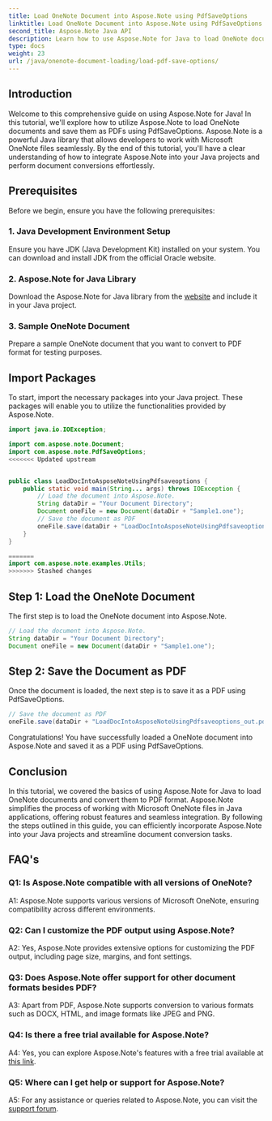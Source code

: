 ```yaml
---
title: Load OneNote Document into Aspose.Note using PdfSaveOptions
linktitle: Load OneNote Document into Aspose.Note using PdfSaveOptions
second_title: Aspose.Note Java API
description: Learn how to use Aspose.Note for Java to load OneNote documents and convert them to PDF format effortlessly. Simplify your document conversion tasks with Aspose.Note.
type: docs
weight: 23
url: /java/onenote-document-loading/load-pdf-save-options/
---
```

## Introduction

Welcome to this comprehensive guide on using Aspose.Note for Java! In this tutorial, we'll explore how to utilize Aspose.Note to load OneNote documents and save them as PDFs using PdfSaveOptions. Aspose.Note is a powerful Java library that allows developers to work with Microsoft OneNote files seamlessly. By the end of this tutorial, you'll have a clear understanding of how to integrate Aspose.Note into your Java projects and perform document conversions effortlessly.

## Prerequisites

Before we begin, ensure you have the following prerequisites:

### 1. Java Development Environment Setup

Ensure you have JDK (Java Development Kit) installed on your system. You can download and install JDK from the official Oracle website.

### 2. Aspose.Note for Java Library

Download the Aspose.Note for Java library from the [website](https://releases.aspose.com/note/java/) and include it in your Java project.

### 3. Sample OneNote Document

Prepare a sample OneNote document that you want to convert to PDF format for testing purposes.

## Import Packages

To start, import the necessary packages into your Java project. These packages will enable you to utilize the functionalities provided by Aspose.Note.

```java
import java.io.IOException;

import com.aspose.note.Document;
import com.aspose.note.PdfSaveOptions;
<<<<<<< Updated upstream


public class LoadDocIntoAsposeNoteUsingPdfsaveoptions {
	public static void main(String... args) throws IOException {
		// Load the document into Aspose.Note.
		String dataDir = "Your Document Directory";
		Document oneFile = new Document(dataDir + "Sample1.one");
		// Save the document as PDF
		oneFile.save(dataDir + "LoadDocIntoAsposeNoteUsingPdfsaveoptions_out.pdf", new PdfSaveOptions());
	}
}

=======
import com.aspose.note.examples.Utils;
>>>>>>> Stashed changes
```

## Step 1: Load the OneNote Document

The first step is to load the OneNote document into Aspose.Note.

```java
// Load the document into Aspose.Note.
String dataDir = "Your Document Directory";
Document oneFile = new Document(dataDir + "Sample1.one");
```

## Step 2: Save the Document as PDF

Once the document is loaded, the next step is to save it as a PDF using PdfSaveOptions.

```java
// Save the document as PDF
oneFile.save(dataDir + "LoadDocIntoAsposeNoteUsingPdfsaveoptions_out.pdf", new PdfSaveOptions());
```

Congratulations! You have successfully loaded a OneNote document into Aspose.Note and saved it as a PDF using PdfSaveOptions.

## Conclusion

In this tutorial, we covered the basics of using Aspose.Note for Java to load OneNote documents and convert them to PDF format. Aspose.Note simplifies the process of working with Microsoft OneNote files in Java applications, offering robust features and seamless integration. By following the steps outlined in this guide, you can efficiently incorporate Aspose.Note into your Java projects and streamline document conversion tasks.

## FAQ's

### Q1: Is Aspose.Note compatible with all versions of OneNote?

A1: Aspose.Note supports various versions of Microsoft OneNote, ensuring compatibility across different environments.

### Q2: Can I customize the PDF output using Aspose.Note?

A2: Yes, Aspose.Note provides extensive options for customizing the PDF output, including page size, margins, and font settings.

### Q3: Does Aspose.Note offer support for other document formats besides PDF?

A3: Apart from PDF, Aspose.Note supports conversion to various formats such as DOCX, HTML, and image formats like JPEG and PNG.

### Q4: Is there a free trial available for Aspose.Note?

A4: Yes, you can explore Aspose.Note's features with a free trial available at [this link](https://releases.aspose.com/).

### Q5: Where can I get help or support for Aspose.Note?

A5: For any assistance or queries related to Aspose.Note, you can visit the [support forum](https://forum.aspose.com/c/note/28).
